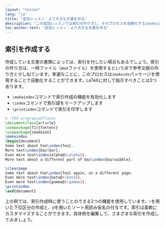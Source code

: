 ```yaml
---
layout: "lesson"
lang: "ja"
title: "追加レッスン：より大きな文書を作る"
description: "この追加レッスンでは索引の作り方と、そのプロセスを自動化するimakeidxパッケージの使い方を紹介します。"
toc-anchor-text: "追加レッスン：より大きな文書を作る"
---
```


## 索引を作成する

作成している文書の書類によっては、索引を付したい場合もあるでしょう。索引の作り方は、一時ファイル（auxファイル）を使用するという点で参考文献の作り方と少し似ています。幸運なことに、このプロセスは`imakeidx`パッケージを使用することで自動化することができます。LaTeXに対して指示すべきことは3つあります。

* `\makeindex`コマンドで索引作成の機能を有効化します
* `\index`コマンドで索引語をマークアップします
* `\printindex`コマンドで索引を印字します

```latex
% !TEX program=pdflatex
\documentclass{article}
\usepackage[T1]{fontenc}
\usepackage{imakeidx}
\makeindex
\begin{document}
Some text about Foo\index{foo}.
More text\index{baz!bar}.
Even more text\index{alpha@$\alpha$}.
More text about a different part of baz\index{baz!wibble}.

\clearpage
Some text about Foo\index{foo} again, on a different page.
Even more text\index{beta@$\beta$}.
Even more text\index{gamma@$\gamma$}.
\printindex
\end{document}
```

上の例では、索引作成時に使うことのできる2つの機能を使用しています。`!`を用いた下位区分の作成と、`@`を用いたソート用読み仮名の付与です。索引は柔軟にカスタマイズすることができます。具体例を編集して、さまざまな索引を作成してみましょう。
